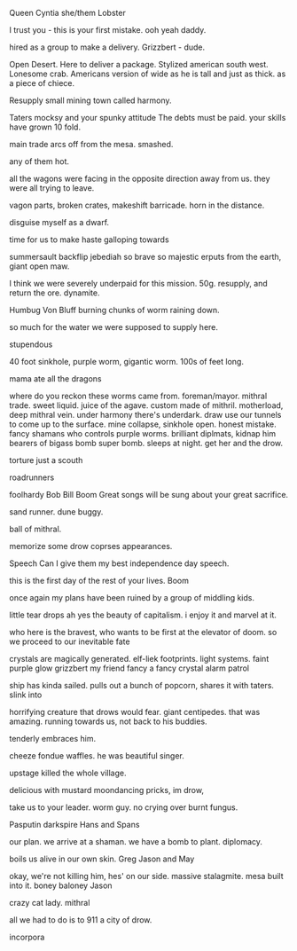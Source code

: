Queen Cyntia she/them
Lobster

I trust you - this is your first mistake.
ooh yeah daddy.

hired as a group to make a delivery.
Grizzbert - dude.


Open Desert.
Here to deliver a package.
Stylized american south west.
Lonesome crab. Americans version of 
wide as he is tall and just as thick. as a piece of chiece.

Resupply small mining town called harmony.

Taters 
mocksy and your spunky attitude
The debts must be paid.
your skills have grown 10 fold.

main trade
arcs off from the mesa.
smashed.

any of them hot.

all the wagons were facing in the opposite direction away from us.
they were all trying to leave.

vagon parts, broken crates, makeshift barricade.
horn in the distance.

disguise myself as a dwarf.

time for us to make haste
galloping towards 

summersault backflip
jebediah
so brave so majestic
erputs from the earth, giant open maw.

I think we were severely underpaid for this mission.
50g.
resupply, and return the ore.
dynamite.

Humbug Von Bluff
burning chunks of worm raining down.

so much for the water we were supposed to supply here.

stupendous

40 foot sinkhole, purple worm, gigantic worm. 
100s of feet long.

mama ate all the dragons

where do you reckon these worms came from.
foreman/mayor.
mithral trade.
sweet liquid. juice of the agave.
custom made of mithril.
motherload, deep mithral vein.
under harmony there's underdark. 
draw use our tunnels to come up to the surface.
mine collapse, sinkhole open.
honest mistake.
fancy shamans who controls purple worms.
brilliant diplmats, kidnap him
bearers of bigass bomb
super bomb.
sleeps at night.
get her and the drow.

torture just a scouth

roadrunners

foolhardy
Bob Bill Boom
Great songs will be sung about your great sacrifice.

sand runner.
dune buggy.

ball of mithral.

memorize some drow coprses appearances.

Speech
Can I give them my best independence day speech.

this is the first day of the rest of your lives.
Boom

once again my plans have been ruined by a group of middling kids.

little tear drops 
ah yes the beauty of capitalism.
i enjoy it and marvel at it.

who here is the bravest, who wants to be first at the elevator of doom.
so we proceed to our inevitable fate

crystals are magically generated.
elf-liek footprints.
light systems.
faint purple glow
grizzbert my friend fancy a fancy crystal
alarm
patrol

ship has kinda sailed.
pulls out a bunch of popcorn, shares it with taters.
slink into 

horrifying creature that drows would fear.
giant centipedes.
that was amazing.
running towards us, not back to his buddies.

tenderly embraces him.

cheeze fondue waffles.
he was beautiful singer.

upstage
killed the whole village.

delicious with mustard
moondancing pricks, im drow, 

take us to your leader.
worm guy.
no crying over burnt fungus.

Pasputin
darkspire
Hans and 
Spans

our plan.
we arrive at a shaman.
we have a bomb to plant.
diplomacy.

boils us alive in our own skin.
Greg Jason and May

okay, we're not killing him, hes' on our side.
massive stalagmite.
mesa built into it.
boney baloney
Jason

crazy cat lady.
mithral

all we had to do is to 911 a city of drow.

incorpora
